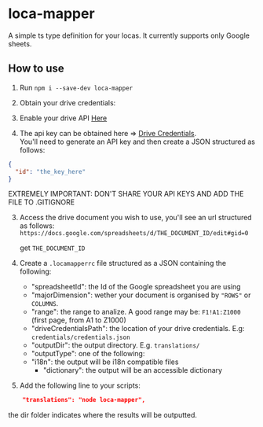 # loca-mapper

A simple ts type definition for your locas.
It currently supports only Google sheets.

## How to use

1. Run `npm i --save-dev loca-mapper`

2. Obtain your drive credentials: 
  1. Enable your drive API [Here](https://console.cloud.google.com/apis/dashboard)
  2. The api key can be obtained here => [Drive Credentials](https://console.cloud.google.com/apis/credentials).  
   You'll need to generate an API key and then create a JSON structured as follows:

  ```JSON
  {
    "id": "the_key_here"
  }
  ```
  
  EXTREMELY IMPORTANT: DON'T SHARE YOUR API KEYS AND ADD THE FILE TO .GITIGNORE

3. Access the drive document you wish to use, you'll see an url structured as follows:
   `https://docs.google.com/spreadsheets/d/THE_DOCUMENT_ID/edit#gid=0`
   
   get `THE_DOCUMENT_ID`

4. Create a `.locamapperrc` file structured as a JSON containing the following:

   - "spreadsheetId": the Id of the Google spreadsheet you are using
   - "majorDimension": wether your document is organised by `"ROWS"` or `COLUMNS`.
   - "range": the range to analize. A good range may be: `F1!A1:Z1000` (first page, from A1 to Z1000)
   - "driveCredentialsPath": the location of your drive credentials. E.g: `credentials/credentials.json`
   - "outputDir": the output directory. E.g. `translations/`
   - "outputType": one of the following:
   - "i18n": the output will be i18n compatible files
     - "dictionary": the output will be an accessible dictionary

5. Add the following line to your scripts:

```json
    "translations": "node loca-mapper",
```

the dir folder indicates where the results will be outputted.
